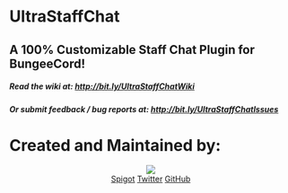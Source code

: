 # UltraStaffChat
## A 100% Customizable Staff Chat Plugin for BungeeCord! 
##### Read the wiki at: http://bit.ly/UltraStaffChatWiki
##### Or submit feedback / bug reports at: http://bit.ly/UltraStaffChatIssues

# Created and Maintained by:
<p align="center">
	<a href="#"><img src="https://cdn.jjcemc.net/image/JoshuaLovesCode%20Logo.png"></a>
  <br>
  <a href="https://www.spigotmc.org/members/joshualovescode.600435/">Spigot</a> <a href="https://twitter.com/JoshuaLovesCode">Twitter</a> <a href="https://github.com/joshuasing">GitHub</a>
</p>
